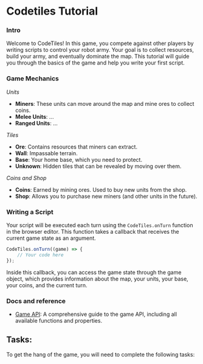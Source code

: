 # Codetiles Tutorial

### Intro

Welcome to CodeTiles! In this game, you compete against other players by writing scripts to control your robot army. Your goal is to collect resources, build your army, and eventually dominate the map. This tutorial will guide you through the basics of the game and help you write your first script.

### Game Mechanics

_Units_

- **Miners**: These units can move around the map and mine ores to collect coins.
- **Melee Units**: ...
- **Ranged Units**: ...

_Tiles_

- **Ore**: Contains resources that miners can extract.
- **Wall**: Impassable terrain.
- **Base**: Your home base, which you need to protect.
- **Unknown**: Hidden tiles that can be revealed by moving over them.

_Coins and Shop_

- **Coins**: Earned by mining ores. Used to buy new units from the shop.
- **Shop**: Allows you to purchase new miners (and other units in the future).

### Writing a Script

Your script will be executed each turn using the `CodeTiles.onTurn` function in the browser editor. This function takes a callback that receives the current game state as an argument.

```javascript
CodeTiles.onTurn((game) => {
	// Your code here
});
```

Inside this callback, you can access the game state through the game object, which provides information about the map, your units, your base, your coins, and the current turn.

### Docs and reference

- [Game API](/docs.html): A comprehensive guide to the game API, including all available functions and properties.

## Tasks:

To get the hang of the game, you will need to complete the following tasks:
